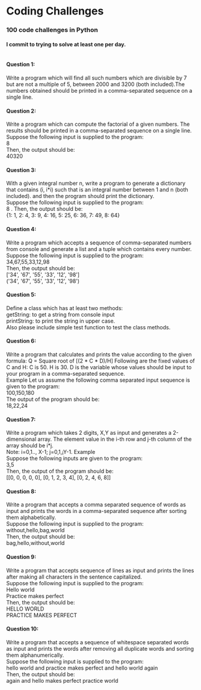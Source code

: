 # Coding Challenges
### 100 code challenges in Python
#### I commit to trying to solve at least one per day.<br/><br/>

#### Question 1:  
Write a program which will find all such numbers which are divisible by 7 but are not a multiple of 5,
between 2000 and 3200 (both included).The numbers obtained should be printed in a comma-separated sequence on a single line.

#### Question 2:
Write a program which can compute the factorial of a given numbers.
The results should be printed in a comma-separated sequence on a single line.  
Suppose the following input is supplied to the program:  
8  
Then, the output should be:  
40320

#### Question 3:
With a given integral number n, write a program to generate a dictionary that contains (i, i*i) such that is an integral number between 1 and n (both included). and then the program should print the dictionary.  
Suppose the following input is supplied to the program:  
8 . 
Then, the output should be:  
{1: 1, 2: 4, 3: 9, 4: 16, 5: 25, 6: 36, 7: 49, 8: 64}

#### Question 4:
Write a program which accepts a sequence of comma-separated numbers from console and generate a list and a tuple which contains every number.  
Suppose the following input is supplied to the program:  
34,67,55,33,12,98   
Then, the output should be:  
['34', '67', '55', '33', '12', '98']  
('34', '67', '55', '33', '12', '98')

#### Question 5:
Define a class which has at least two methods:  
getString: to get a string from console input  
printString: to print the string in upper case.  
Also please include simple test function to test the class methods.

#### Question 6:
Write a program that calculates and prints the value according to the given formula:
Q = Square root of [(2 * C * D)/H]
Following are the fixed values of C and H:
C is 50. H is 30.
D is the variable whose values should be input to your program in a comma-separated sequence.  
Example
Let us assume the following comma separated input sequence is given to the program:  
100,150,180  
The output of the program should be:  
18,22,24

#### Question 7:
Write a program which takes 2 digits, X,Y as input and generates a 2-dimensional array. The element value in the i-th row and j-th column of the array should be i*j.  
Note: i=0,1.., X-1; j=0,1,¡­Y-1.
Example  
Suppose the following inputs are given to the program:  
3,5  
Then, the output of the program should be:  
[[0, 0, 0, 0, 0], [0, 1, 2, 3, 4], [0, 2, 4, 6, 8]] 

#### Question 8:
Write a program that accepts a comma separated sequence of words as input and prints the words in a comma-separated sequence after sorting them alphabetically.  
Suppose the following input is supplied to the program:<br/>
without,hello,bag,world<br/>
Then, the output should be:<br/>
bag,hello,without,world

#### Question 9:
Write a program that accepts sequence of lines as input and prints the lines after making all characters in the sentence capitalized.  
Suppose the following input is supplied to the program:<br/>
Hello world<br/>
Practice makes perfect<br/>
Then, the output should be:<br/>
HELLO WORLD<br/>
PRACTICE MAKES PERFECT

#### Question 10:
Write a program that accepts a sequence of whitespace separated words as input and prints the words after removing all duplicate words and sorting them alphanumerically.<br/>
Suppose the following input is supplied to the program:<br/>
hello world and practice makes perfect and hello world again<br/>
Then, the output should be:<br/>
again and hello makes perfect practice world

